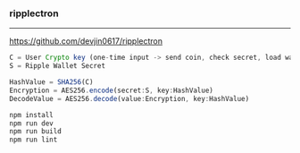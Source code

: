 ### ripplectron
---
https://github.com/devjin0617/ripplectron

```js
C = User Crypto key (one-time input -> send coin, check secret, load wallet)
S = Ripple Wallet Secret

HashValue = SHA256(C)
Encryption = AES256.encode(secret:S, key:HashValue)
DecodeValue = AES256.decode(value:Encryption, key:HashValue)
```

```sh
npm install
npm run dev
npm run build
npm run lint
```

```
```


